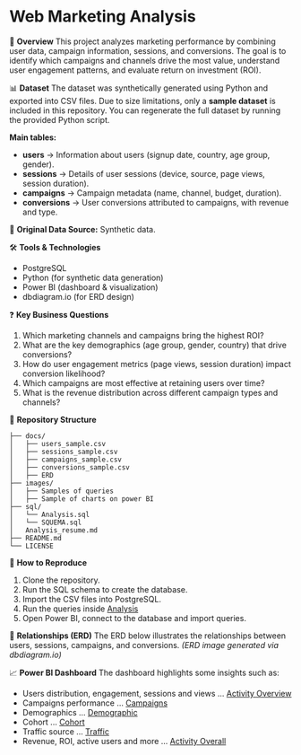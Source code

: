 # Web Marketing Analysis

📌 **Overview**
This project analyzes marketing performance by combining user data, campaign information, sessions, and conversions. The goal is to identify which campaigns and channels drive the most value, understand user engagement patterns, and evaluate return on investment (ROI).

📊 **Dataset**
The dataset was synthetically generated using Python and exported into CSV files. Due to size limitations, only a **sample dataset** is included in this repository. You can regenerate the full dataset by running the provided Python script.

**Main tables:**

* **users** → Information about users (signup date, country, age group, gender).
* **sessions** → Details of user sessions (device, source, page views, session duration).
* **campaigns** → Campaign metadata (name, channel, budget, duration).
* **conversions** → User conversions attributed to campaigns, with revenue and type.

📌 **Original Data Source:** Synthetic data.

🛠️ **Tools & Technologies**

* PostgreSQL
* Python (for synthetic data generation)
* Power BI (dashboard & visualization)
* dbdiagram.io (for ERD design)

❓ **Key Business Questions**

1. Which marketing channels and campaigns bring the highest ROI?
2. What are the key demographics (age group, gender, country) that drive conversions?
3. How do user engagement metrics (page views, session duration) impact conversion likelihood?
4. Which campaigns are most effective at retaining users over time?
5. What is the revenue distribution across different campaign types and channels?

📂 **Repository Structure**

```
├── docs/
│   ├── users_sample.csv
│   ├── sessions_sample.csv
│   ├── campaigns_sample.csv
│   ├── conversions_sample.csv
│   ├── ERD
├── images/
│   ├── Samples of queries
│   ├── Sample of charts on power BI
├── sql/
│   └── Analysis.sql
│   └── SQUEMA.sql
│   Analysis_resume.md 
├── README.md
└── LICENSE
```

🔄 **How to Reproduce**

1. Clone the repository.
2. Run the SQL schema to create the database.
3. Import the CSV files into PostgreSQL.
4. Run the queries inside [Analysis](sql/Analysis.sql)
5. Open Power BI, connect to the database and import queries.

🔗 **Relationships (ERD)**
The ERD below illustrates the relationships between users, sessions, campaigns, and conversions.
*(ERD image generated via dbdiagram.io)*

📈 **Power BI Dashboard**
The dashboard highlights some insights such as:
  - Users distribution, engagement, sessions and views ... [Activity Overview](images/activity_overview.png)
  - Campaigns performance ... [Campaigns](images/campaign_performance.png)
  - Demographics ... [Demographic](images/demographics.png)
  - Cohort ... [Cohort](images/retention_cohort.png)
  - Traffic source ... [Traffic](images/traffic_soruce.png)
  - Revenue, ROI, active users and more ... [Activity Overall](images/funnel_conversions.png)
